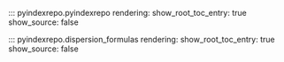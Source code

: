 ::: pyindexrepo.pyindexrepo
rendering:
show_root_toc_entry: true
show_source: false

::: pyindexrepo.dispersion_formulas
rendering:
show_root_toc_entry: true
show_source: false